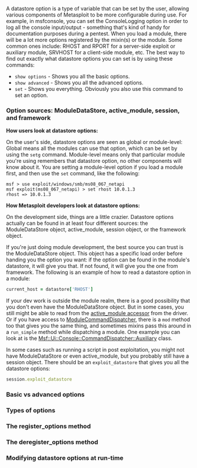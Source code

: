 A datastore option is a type of variable that can be set by the user, allowing various components of Metasploit to be more configurable during use. For example, in msfconsole, you can set the ConsoleLogging option in order to log all the console input/output - something that's kind of handy for documentation purposes during a pentest. When you load a module, there will be a lot more options registered by the mixin(s) or the module. Some common ones include: RHOST and RPORT for a server-side exploit or auxiliary module, SRVHOST for a client-side module, etc. The best way to find out exactly what datastore options you can set is by using these commands:

* ```show options``` - Shows you all the basic options.
* ```show advanced``` - Shows you all the advanced options.
* ```set``` - Shows you everything. Obviously you also use this command to set an option.

### Option sources: ModuleDataStore, active_module, session, and framework

**How users look at datastore options:**

On the user's side, datastore options are seen as global or module-level: Global means all the modules can use that option, which can be set by using the ```setg``` command. Module-level means only that particular module you're using remembers that datastore option, no other components will know about it. You are setting a module-level option if you load a module first, and then use the ```set``` command, like the following:

```
msf > use exploit/windows/smb/ms08_067_netapi 
msf exploit(ms08_067_netapi) > set rhost 10.0.1.3
rhost => 10.0.1.3
```

**How Metasploit developers look at datastore options:**

On the development side, things are a little crazier. Datastore options actually can be found in at least four different sources: the ModuleDataStore object, active_module, session object, or the framework object.

If you're just doing module development, the best source you can trust is the ModuleDataStore object. This object has a specific load order before handing you the option you want: if the option can be found in the module's datastore, it will give you that. If not found, it will give you the one from framework. The following is an example of how to read a datastore option in a module:

```ruby
current_host = datastore['RHOST']
```

If your dev work is outside the module realm, there is a good possibility that you don't even have the ModuleDataStore object. But in some cases, you still might be able to read from the [active_module accessor](https://github.com/rapid7/metasploit-framework/blob/master/lib/msf/ui/console/driver.rb#L607) from the driver. Or if you have access to [ModuleCommandDispatcher](https://github.com/rapid7/metasploit-framework/blob/master/lib/msf/ui/console/module_command_dispatcher.rb#L28), there is a ```mod``` method too that gives you the same thing, and sometimes mixins pass this around in a ```run_simple``` method while dispatching a module. One example you can look at is the [Msf::Ui::Console::CommandDispatcher::Auxiliary](https://github.com/rapid7/metasploit-framework/blob/master/lib/msf/ui/console/command_dispatcher/auxiliary.rb) class.

In some cases such as running a script in post exploitation, you might not have ModuleDataStore or even active_module, but you probably still have a session object. There should be an ```exploit_datastore``` that gives you all the datastore options:

```ruby
session.exploit_datastore
```

### Basic vs advanced options

### Types of options

### The register_options method

### The deregister_options method

### Modifying datastore options at run-time